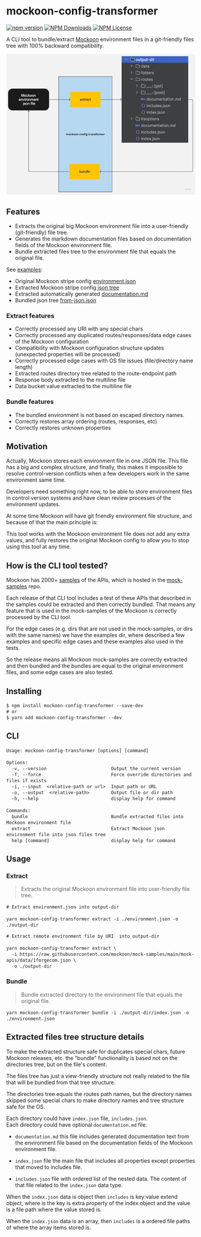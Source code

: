 # mockoon-config-transformer

[![npm version](https://badge.fury.io/js/mockoon-config-transformer.svg)](https://www.npmjs.com/package/mockoon-config-transformer)
[![NPM Downloads](https://img.shields.io/npm/dw/mockoon-config-transformer)](https://www.npmjs.com/package/mockoon-config-transformer)
[![NPM License](https://img.shields.io/npm/l/mockoon-config-transformer)](https://github.com/edtoken/mockoon-config-transformer/blob/main/LICENSE.md)

A CLI tool to bundle/extract [Mockoon](https://mockoon.com/) environment files in a git-friendly files tree with 100% backward compatibility.


![lifecycle](./public/assets/lifecycle.jpg)

## Features
- Extracts the original big Mockoon environment file into a user-friendly (git-friendly) file tree.
- Generates the markdown documentation files based on documentation fields of the Mockoon environment file.
- Bundle extracted files tree to the environment file that equals the original file.

See [examples](./examples):
- Original Mockoon stripe config [environment.json](./examples/environments/stripecom/environment.json)
- Extracted Mockoon stripe config [json tree](./examples/environments/stripecom/extract/json)
- Extracted automatically generated [documentation.md](./examples/environments/stripecom/extract/json/documentation.md)
- Bundled json tree [from-json.json](./examples/environments/stripecom/bundle/from-json.json)

### Extract features
- Correctly processed any URI with any special chars
- Correctly processed any duplicated routes/responses/data edge cases of the Mockoon configuration
- Compatibility with Mockoon configuration structure updates (unexpected properties will be processed)
- Correctly processed edge cases with OS file issues (file/directory name length)
- Extracted routes directory tree related to the route-endpoint path
- Response body extracted to the multiline file
- Data bucket value extracted to the multiline file

### Bundle features
- The bundled environment is not based on escaped directory names.
- Correctly restores array ordering (routes, responses, etc)
- Correctly restores unknown properties

## Motivation
Actually, Mockoon stores each environment file in one JSON file.
This file has a big and complex structure, and finally,
this makes it impossible to resolve control-version conflicts when a few developers work in the same environment same time.

Developers need something right now, to be able to store environment files in control version systems and have clean review processes of the environment updates.

At some time Mockoon will have git friendly environment file structure, and because of that the main principle is:

This tool works with the Mockoon environment file does not add any extra values, and fully restores the original Mockoon config to allow you to stop using this tool at any time.


## How is the CLI tool tested?
Mockoon has 2000+  [samples](https://Mockoon.com/mock-samples/category/all/) of the APIs, which is hosted in the [mock-samples](https://github.com/Mockoon/mock-samples) repo.

Each release of that CLI tool includes a test of these APIs that described in the samples could be extracted and then correctly bundled. That means any feature that is used in the mock-samples of the Mockoon is correctly processed by the CLI tool.  

For the edge cases (e.g. dirs that are not used in the mock-samples, or dirs with the same names) we have the examples dir, where described a few examples and specific edge cases and these examples also used in the tests.

So the release means all Mockoon mock-samples are correctly extracted and then bundled and the bundles are equal to the original environment files, and some edge cases are also tested.

## Installing
```
$ npm install mockoon-config-transformer --save-dev
# or 
$ yarn add mockoon-config-transformer --dev
```

## CLI
```
Usage: mockoon-config-transformer [options] [command]

Options:
  -v, --version                        Output the current version
  -f, --force                          Force override directories and files if exists
  -i, --input  <relative-path or url>  Input path or URL
  -o, --output  <relative-path>        Output file or dir path
  -h, --help                           display help for command

Commands:
  bundle                               Bundle extracted files into Mockoon environment file
  extract                              Extract Mockoon json environment file into json files tree
  help [command]                       display help for command
```

## Usage

### Extract
> Extracts the original Mockoon environment file into user-friendly file tree. 

```
# Extract environment.json into output-dir

yarn mockoon-config-transformer extract -i ./environment.json -o ./output-dir
```

```
# Extract remote environment file by URI  into output-dir

yarn mockoon-config-transformer extract \ 
  -i https://raw.githubusercontent.com/mockoon/mock-samples/main/mock-apis/data/1forgecom.json \ 
  -o ./output-dir
```

### Bundle
> Bundle extracted directory to the environment file that equals the original file.

```
yarn mockoon-config-transformer bundle -i ./output-dir/index.json -o ./environment.json
```

## Extracted files tree structure details
To make the extracted structure safe for duplicates special chars, future Mockoon releases, etc. the "bundle" functionality is based not on the directories tree, but on the file's content.

The files tree has just a view-friendly structure not really related to the file that will be bundled from that tree structure.

The directories tree equals the routes path names, but the directory names skipped some special chars to make directory names and tree structure safe for the OS.

Each directory could have `index.json` file, `includes.json`.  
Each directory could have optional `documentation.md` file.

- `documentation.md` this file includes generated documentation text from the environment file based on the documentation fields of the Mockoon environment file.

- `index.json` file the main file that includes all properties except properties that moved to includes file.

- `includes.json` file with ordered list of the nested data. The content of that file related to the `index.json` data type.

When the `index.json` data is object then `includes` is key:value  extend object, where is the key is extra property of the index object and the value is a file path where the value stored is.

When the `index.json` data is an array, then `includes` is a ordered file paths of where the array items stored is.

